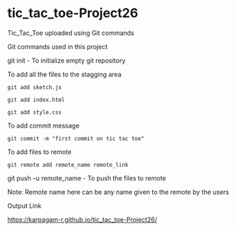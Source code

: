 # tic_tac_toe-Project26
Tic_Tac_Toe uploaded using Git commands

Git commands used in this project

git init - To initialize empty git repository

To add all the files to the stagging area

    git add sketch.js

    git add index.html

    git add style.css
    
To add commit message

    git commit -m "first commit on tic tac toe" 
    
To add files to remote

    git remote add remote_name remote_link

git push –u remote_name - To push the files to remote

Note: Remote name here can be any name given to the remote by the users

Output Link

https://karpagam-r.github.io/tic_tac_toe-Project26/



